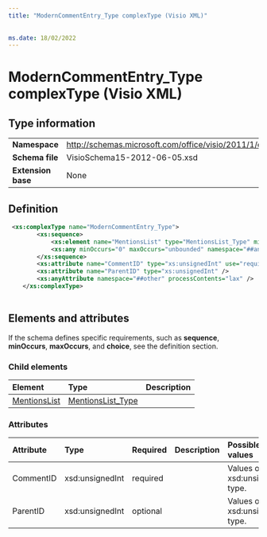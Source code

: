 ```yaml
---
title: "ModernCommentEntry_Type complexType (Visio XML)"
 
 
ms.date: 18/02/2022
---
```


# ModernCommentEntry_Type complexType (Visio XML)

## Type information

|||
|:-----|:-----|
|**Namespace** <br/> |http://schemas.microsoft.com/office/visio/2011/1/core  <br/> |
|**Schema file** <br/> |VisioSchema15-2012-06-05.xsd  <br/> |
|**Extension base** <br/> |None  <br/> |
   
## Definition

```XML
 <xs:complexType name="ModernCommentEntry_Type">
		<xs:sequence>
			<xs:element name="MentionsList" type="MentionsList_Type" minOccurs="0" maxOccurs="1" />
			<xs:any minOccurs="0" maxOccurs="unbounded" namespace="##any" processContents="lax" />
		</xs:sequence>
		<xs:attribute name="CommentID" type="xs:unsignedInt" use="required" />
		<xs:attribute name="ParentID" type="xs:unsignedInt" />
		<xs:anyAttribute namespace="##other" processContents="lax" />
	</xs:complexType>
      
```

## Elements and attributes

If the schema defines specific requirements, such as **sequence**, **minOccurs**, **maxOccurs**, and **choice**, see the definition section. 
  
### Child elements

|**Element**|**Type**|**Description**|
|:-----|:-----|:-----|
|[MentionsList](mentionslist-element-moderncommententry_type-complextypevisio-xml.md) <br/> |[MentionsList_Type](mentionslist_type-complextypevisio-xml.md) <br/> ||
  
### Attributes

|**Attribute**|**Type**|**Required**|**Description**|**Possible values**|
|:-----|:-----|:-----|:-----|:-----|
|CommentID  <br/> |xsd:unsignedInt  <br/> |required  <br/> ||Values of the xsd:unsignedInt type. |
|ParentID  <br/> |xsd:unsignedInt  <br/> |optional  <br/> ||Values of the xsd:unsignedInt type. |
   

